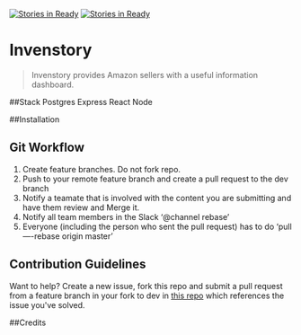 [![Stories in Ready](https://badge.waffle.io/TeamCommercium/invenstory.png?label=ready&title=Ready)](https://waffle.io/TeamCommercium/invenstory)
[![Stories in Ready](https://badge.waffle.io/TeamCommercium/invenstory.png?label=ready&title=Ready)](https://waffle.io/TeamCommercium/invenstory)
# Invenstory
>Invenstory provides Amazon sellers with a useful information dashboard.

##Stack
Postgres
Express
React
Node


##Installation



## Git Workflow
1. Create feature branches. Do not fork repo.
2. Push to your remote feature branch and create a pull request to the dev branch
3. Notify a teamate that is involved with the content you are submitting and have them review and Merge it.
4. Notify all team members in the Slack ‘@channel rebase’
5. Everyone (including the person who sent the pull request) has to do ‘pull —-rebase origin master’


## Contribution Guidelines
Want to help? Create a new issue, fork this repo and submit a pull request from a feature branch in your fork to dev in [this repo](https://github.com/TeamCommercium/invenstory) which references the issue you've solved.

##Credits

